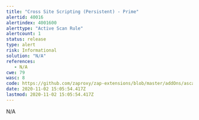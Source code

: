 ```yaml
---
title: "Cross Site Scripting (Persistent) - Prime"
alertid: 40016
alertindex: 4001600
alerttype: "Active Scan Rule"
alertcount: 1
status: release
type: alert
risk: Informational
solution: "N/A"
references:
   - N/A
cwe: 79
wasc: 8
code: https://github.com/zaproxy/zap-extensions/blob/master/addOns/ascanrules/src/main/java/org/zaproxy/zap/extension/ascanrules/PersistentXssPrimeScanRule.java
date: 2020-11-02 15:05:54.417Z
lastmod: 2020-11-02 15:05:54.417Z
---
```

N/A
